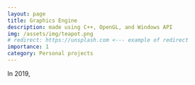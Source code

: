 ```yaml
---
layout: page
title: Graphics Engine
description: made using C++, OpenGL, and Windows API
img: /assets/img/teapot.png
# redirect: https://unsplash.com <--- example of redirect
importance: 1
category: Personal projects
---
```


In 2019, 
